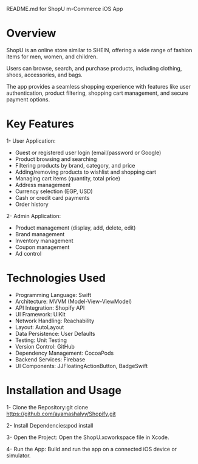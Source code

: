 README.md for ShopU m-Commerce iOS App
# Overview
ShopU is an online store similar to SHEIN, offering a wide range of fashion items for men, women, and children. 

Users can browse, search, and purchase products, including clothing, shoes, accessories, and bags.

The app provides a seamless shopping experience with features like user authentication, product filtering, shopping cart management, and secure payment options.

# Key Features
1- User Application:
 * Guest or registered user login (email/password or Google)
 * Product browsing and searching
 * Filtering products by brand, category, and price
 * Adding/removing products to wishlist and shopping cart
 * Managing cart items (quantity, total price)
 * Address management
 * Currency selection (EGP, USD)
 * Cash or credit card payments
 * Order history
    
2- Admin Application:
* Product management (display, add, delete, edit)
* Brand management
* Inventory management
* Coupon management
*  Ad control
  
# Technologies Used
* Programming Language: Swift
* Architecture: MVVM (Model-View-ViewModel)
* API Integration: Shopify API
* UI Framework: UIKit
* Network Handling: Reachability
* Layout: AutoLayout
* Data Persistence: User Defaults
* Testing: Unit Testing
* Version Control: GitHub
* Dependency Management: CocoaPods
* Backend Services: Firebase
* UI Components: JJFloatingActionButton, BadgeSwift

# Installation and Usage
1- Clone the Repository:git clone https://github.com/ayamashalyy/Shopify.git

2- Install Dependencies:pod install

3- Open the Project: Open the ShopU.xcworkspace file in Xcode.

4- Run the App: Build and run the app on a connected iOS device or simulator.

